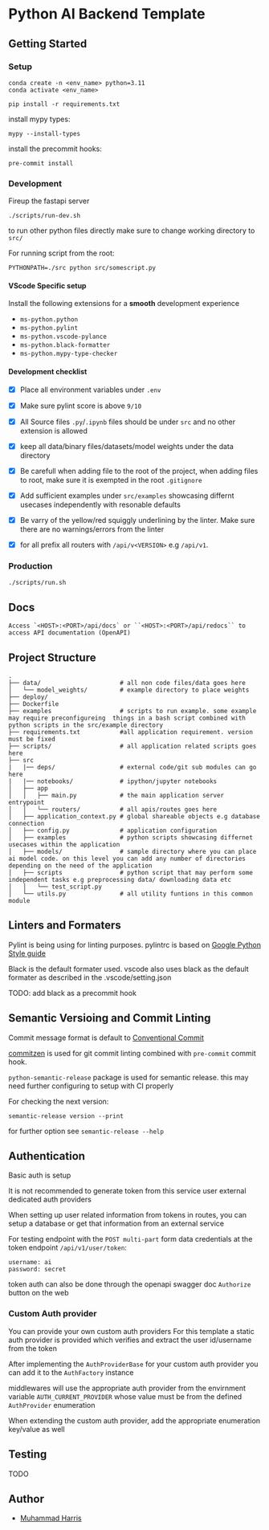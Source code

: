 # Python AI Backend Template


## Getting Started

### Setup 

```
conda create -n <env_name> python=3.11
conda activate <env_name>

pip install -r requirements.txt
```

install mypy types:
```
mypy --install-types
```

install the precommit hooks:
```
pre-commit install
```

### Development

Fireup the fastapi server
```
./scripts/run-dev.sh
```

to run other python files directly make sure to  change working directory to `src/`

For running script from the root:
```
PYTHONPATH=./src python src/somescript.py
```

#### VScode Specific setup

Install the following extensions for a **smooth** development experience
- `ms-python.python`
- `ms-python.pylint`
- `ms-python.vscode-pylance`
- `ms-python.black-formatter`
- `ms-python.mypy-type-checker`


#### Development checklist
- [x] Place all environment variables under `.env`
- [x] Make sure pylint score is above `9/10`
- [x] All Source files `.py`/`.ipynb` files should be under `src` and no other extension is allowed
- [x] keep all data/binary files/datasets/model weights under the data directory
- [x] Be carefull when adding file to the root of the project, when adding files to root, make sure it is exempted in the root `.gitignore`
- [x] Add sufficient examples under `src/examples` showcasing differnt usecases independently with resonable defaults
- [x] Be varry of the yellow/red squiggly underlining by the linter. Make sure there are no warnings/errors from the linter
- [x] for all prefix all routers with `/api/v<VERSION>` e.g `/api/v1`. 



### Production

```
./scripts/run.sh
```

## Docs

```
Access `<HOST>:<PORT>/api/docs` or ``<HOST>:<PORT>/api/redocs`` to access API documentation (OpenAPI)
```

## Project Structure

```
.
├── data/                      # all non code files/data goes here
│   └── model_weights/         # example directory to place weights
├── deploy/
├── Dockerfile
├── examples                   # scripts to run example. some example may require preconfigureing  things in a bash script combined with python scripts in the src/example directory
├── requirements.txt           #all application requirement. version must be fixed
├── scripts/                   # all application related scripts goes here
├── src
|   |── deps/                  # external code/git sub modules can go here
|   |── notebooks/             # ipython/jupyter notebooks
│   ├── app
│   │   ├── main.py            # the main application server entrypoint 
│   │   └── routers/           # all apis/routes goes here
│   ├── application_context.py # global shareable objects e.g database connection
│   ├── config.py              # application configuration 
│   ├── examples               # python scripts showcasing differnet usecases within the application
│   ├── models/                # sample directory where you can place ai model code. on this level you can add any number of directories depending on the need of the application
│   ├── scripts                # python script that may perform some independent tasks e.g preprocessing data/ downloading data etc
│   │   └── test_script.py
│   └── utils.py               # all utility funtions in this common module
```



## Linters and Formaters
Pylint is being using for linting purposes. pylintrc is based on [Google Python Style guide](https://google.github.io/styleguide/pyguide.html)

Black is the default formater used. vscode also uses black as the default formater as described in the .vscode/setting.json

TODO: add black as a precommit hook

## Semantic Versioing and Commit Linting

Commit message format is default to [Conventional Commit](https://www.conventionalcommits.org/en/about/)

[commitzen](https://commitizen-tools.github.io/commitizen/) is used for git commit linting combined with `pre-commit` commit hook.


`python-semantic-release` package is used for semantic release. this may need further configuring to setup with CI properly 

For checking the next version:
```
semantic-release version --print
```
for further option see `semantic-release --help`



## Authentication
Basic auth is setup

It is not recommended to generate token from this service
user external dedicated auth providers 

When setting up user related information from tokens in routes,
you can setup a database or get that information from an external 
service

For testing endpoint with the `POST multi-part` form data credentials at the token endpoint `/api/v1/user/token`:

```
username: ai
password: secret
```

token auth can also be done through the openapi swagger doc `Authorize` button on the web

### Custom Auth provider
You can provide your own custom auth providers
For this template a static auth provider is provided 
which verifies and extract the user id/username from the token


After implementing the `AuthProviderBase` for your custom auth provider  you can add it to the `AuthFactory` instance

middlewares will use the appropriate auth provider 
from the envirnment variable `AUTH_CURRENT_PROVIDER` whose
value must be  from the defined `AuthProvider` enumeration

When extending the custom auth provider, add the appropriate enumeration key/value as well


## Testing
TODO


## Author
- [Muhammad Harris](https://www.linkedin.com/in/harris-perceptron/)